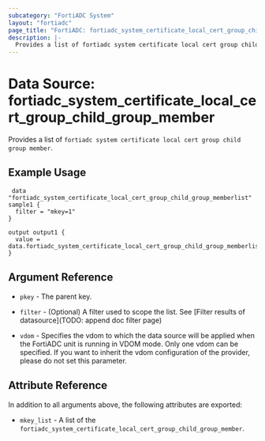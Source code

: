 ```yaml
---
subcategory: "FortiADC System"
layout: "fortiadc"
page_title: "FortiADC: fortiadc_system_certificate_local_cert_group_child_group_member"
description: |-
  Provides a list of fortiadc system certificate local cert group child group member
---
```


# Data Source: fortiadc_system_certificate_local_cert_group_child_group_member
Provides a list of `fortiadc system certificate local cert group child group member`.

## Example Usage

```hcl
 data "fortiadc_system_certificate_local_cert_group_child_group_memberlist" sample1 {
  filter = "mkey=1"
}

output output1 {
  value = data.fortiadc_system_certificate_local_cert_group_child_group_memberlist.sample1.mkey_list
}
```

## Argument Reference

* `pkey` - The parent key.
* `filter` - (Optional) A filter used to scope the list. See [Filter results of datasource](TODO: append doc filter page)

* `vdom` - Specifies the vdom to which the data source will be applied when the FortiADC unit is running in VDOM mode. Only one vdom can be specified. If you want to inherit the vdom configuration of the provider, please do not set this parameter.

## Attribute Reference

In addition to all arguments above, the following attributes are exported:

* `mkey_list` -  A list of the `fortiadc_system_certificate_local_cert_group_child_group_member`.
